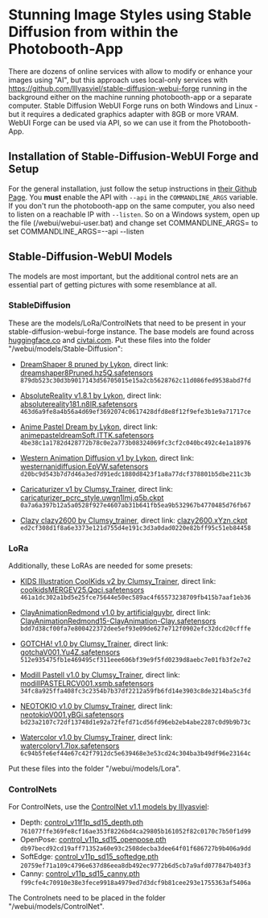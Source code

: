 # Stunning Image Styles using Stable Diffusion from within the Photobooth-App

There are dozens of online services with allow to modify or enhance your images using "AI", but this approach uses local-only services with <https://github.com/lllyasviel/stable-diffusion-webui-forge> running in the background either on the machine running photobooth-app or a separate computer.
Stable Diffusion WebUI Forge runs on both Windows and Linux - but it requires a dedicated graphics adapter with 8GB or more VRAM.
WebUI Forge can be used via API, so we can use it from the Photobooth-App.

## Installation of Stable-Diffusion-WebUI Forge and Setup

For the general installation, just follow the setup instructions in [their Github Page](https://github.com/lllyasviel/stable-diffusion-webui-forge).
You **must** enable the API with `--api` in the `COMMANDLINE_ARGS` variable. If you don't run the photobooth-app on the same computer, you also need to listen on a reachable IP with `--listen`. So on a Windows system, open up the file (/webui/webui-user.bat) and change
set COMMANDLINE_ARGS=
to
set COMMANDLINE_ARGS=--api --listen

## Stable-Diffusion-WebUI Models

The models are most important, but the additional control nets are an essential part of getting pictures with some resemblance at all.

### StableDiffusion

These are the models/LoRa/ControlNets that need to be present in your stable-diffusion-webui-forge instance.
The base models are found across [huggingface.co](https://huggingface.co/) and [civtai.com](https://civitai.com/). Put these files into the folder "/webui/models/Stable-Diffusion":

* [DreamShaper 8 pruned by Lykon](https://civitai.com/models/4384/dreamshaper), direct link: [dreamshaper8Pruned.hz5Q.safetensors](https://civitai.com/api/download/models/128713?type=Model&format=SafeTensor&size=pruned&fp=fp16)<br>`879db523c30d3b9017143d56705015e15a2cb5628762c11d086fed9538abd7fd`

* [AbsoluteReality v1.8.1 by Lykon](https://civitai.com/models/81458/absolutereality), direct link: [absolutereality181.n8IR.safetensors](https://civitai.com/api/download/models/132760?type=Model&format=SafeTensor&size=pruned&fp=fp16)<br>`463d6a9fe8a4b56a4d69ef3692074c0617428dfd8e8f12f9efe3b1e9a71717ce`

* [Anime Pastel Dream by Lykon](https://civitai.com/models/23521/anime-pastel-dream), direct link: [animepasteldreamSoft.lTTK.safetensors](https://civitai.com/api/download/models/28100?type=Model&format=SafeTensor&size=full&fp=fp16)<br>`4be38c1a1782d428772b78c0e2a773b08324069fc3cf2c040bc492c4e1a18976`

* [Western Animation Diffusion v1 by Lykon](https://civitai.com/models/86546?modelVersionId=92044), direct link: [westernanidiffusion.EpVW.safetensors](https://civitai.com/api/download/models/92044?type=Model&format=SafeTensor&size=pruned&fp=fp16)<br>`d20bc9d543b7d7d46a3ed7d91edc1880d8423f1a8a77dcf378801b5dbe211c3b`

* [Caricaturizer v1 by Clumsy_Trainer](https://civitai.com/models/1096/caricaturizer), direct link: [caricaturizer_pcrc_style.uwgn1lmj.q5b.ckpt](https://civitai.com/api/download/models/1097?type=Model&format=PickleTensor&size=full&fp=fp16)<br>`0a7a6a397b12a5a0528f927e4607ab31b641fb5ea9b532967b4770485d76fb67`

* [Clazy clazy2600 by Clumsy_trainer](https://civitai.com/models/82/clazy), direct link: [clazy2600.xYzn.ckpt](https://civitai.com/api/download/models/92?type=Model&format=PickleTensor&size=full&fp=fp16)<br>`ed2cf308d1f8a6e3373e121d755d4e191c3d3a0dad0220e82bff95c51eb84458`

### LoRa

Additionally, these LoRAs are needed for some presets:

* [KIDS Illustration CoolKids v2 by Clumsy_Trainer](https://civitai.com/models/60724/kids-illustration), direct link: [coolkidsMERGEV25.Qqci.safetensors](https://civitai.com/api/download/models/67980?type=Model&format=SafeTensor)<br>`461a1dc302a1bd5e25fce75644e50ec589ac4f65573238709fb415b7aaf1eb36`

* [ClayAnimationRedmond v1.0 by artificialguybr](https://civitai.com/models/205830/clayanimationredmond-15-version-clay-animation-lora-for-liberte-redmond-sd-15?modelVersionId=231740), direct link: [ClayAnimationRedmond15-ClayAnimation-Clay.safetensors](https://civitai.com/api/download/models/231740?type=Model&format=SafeTensor)<br>`bdd7d38cf00fa7e800422372dee5ef93e09de627e712f0902efc32dcd20cfffe`

* [GOTCHA! v1.0 by Clumsy_Trainer](https://civitai.com/models/76408/gotcha), direct link: [gotchaV001.Yu4Z.safetensors](https://civitai.com/api/download/models/81183?type=Model&format=SafeTensor)<br>`512e935475fb1e469495cf311eee606bf39e9f5fd0239d8aebc7e01fb3f2e7e2`

* [Modill Pastell v1.0 by Clumsy_Trainer](https://civitai.com/models/103158/modill-pastell-modern-style-illustration-lora), direct link: [modillPASTELRCV001.xsmb.safetensors](https://civitai.com/api/download/models/110428?type=Model&format=SafeTensor)<br>`34fc8a925ffa408fc3c2354b7b37df2212a59fb6fd14e3903c8de3214ba5c3fd`

* [NEOTOKIO v1.0 by Clumsy_Trainer](https://civitai.com/models/78374/neotokio), direct link: [neotokioV001.yBGi.safetensors](https://civitai.com/api/download/models/83179?type=Model&format=SafeTensor)<br>`bd23a2107c72df13748d1e92a72fefd71cd56fd96eb2eb4abe2287c0d9b9b73c`

* [Watercolor v1.0 by Clumsy_Trainer](https://civitai.com/models/64560/watercolor), direct link: [watercolorv1.7lox.safetensors](https://civitai.com/api/download/models/69190?type=Model&format=SafeTensor)<br>`6c94b5fe6ef44e67c42f7912dc5e639468e3e53cd24c304ba3b49df96e23164c`

Put these files into the folder "/webui/models/Lora".

### ControlNets

For ControlNets, use the [ControlNet v1.1 models by lllyasviel](https://huggingface.co/lllyasviel/ControlNet-v1-1/tree/main):

* Depth: [control_v11f1p_sd15_depth.pth](https://huggingface.co/lllyasviel/ControlNet-v1-1/resolve/main/control_v11f1p_sd15_depth.pth?download=true)<br>`761077ffe369fe8cf16ae353f8226bd4ca29805b161052f82c0170c7b50f1d99`
* OpenPose: [control_v11p_sd15_openpose.pth](https://huggingface.co/lllyasviel/ControlNet-v1-1/resolve/main/control_v11p_sd15_openpose.pth?download=true)<br>`db97becd92cd19aff71352a60e93c2508decba3dee64f01f686727b9b406a9dd`
* SoftEdge: [control_v11p_sd15_softedge.pth](https://huggingface.co/lllyasviel/ControlNet-v1-1/resolve/main/control_v11p_sd15_softedge.pth?download=true)<br>`20759ef71a109c4796e637d86eea8db492ec9772b6d5cb7a9afd077847b403f3`
* Canny: [control_v11p_sd15_canny.pth](https://huggingface.co/lllyasviel/ControlNet-v1-1/resolve/main/control_v11p_sd15_canny.pth?download=true)<br>`f99cfe4c70910e38e3fece9918a4979ed7d3dcf9b81cee293e1755363af5406a`

The Controlnets need to be placed in the folder "/webui/models/ControlNet".
